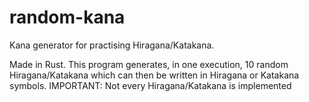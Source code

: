 # random-kana
Kana generator for practising Hiragana/Katakana.

Made in Rust. This program generates, in one execution, 10 random Hiragana/Katakana which can then be written in Hiragana or Katakana symbols. 
IMPORTANT: Not every Hiragana/Katakana is implemented
